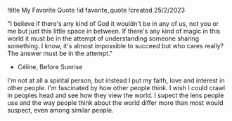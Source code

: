 !title My Favorite Quote
!id favorite_quote
!created 25/2/2023

"I believe if there's any kind of God it wouldn't be in any of us, not you or me but just this little space in between. If there's any kind of magic in this world it must be in the attempt of understanding someone sharing something. I know, it's almost impossible to succeed but who cares really? The answer must be in the attempt."
- Céline, Before Sunrise

I'm not at all a spirital person, but instead I put my faith, love and interest in other people. I'm fascinated by how other people think. I wish I could crawl in peoples head and see how they view the world. I supect the lens people use and the way people think about the world differ more than most would suspect, even among similar people.